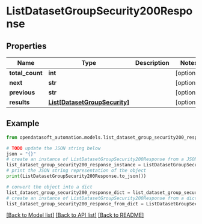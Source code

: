 # ListDatasetGroupSecurity200Response


## Properties

Name | Type | Description | Notes
------------ | ------------- | ------------- | -------------
**total_count** | **int** |  | [optional] 
**next** | **str** |  | [optional] 
**previous** | **str** |  | [optional] 
**results** | [**List[DatasetGroupSecurity]**](DatasetGroupSecurity.md) |  | [optional] 

## Example

```python
from opendatasoft_automation.models.list_dataset_group_security200_response import ListDatasetGroupSecurity200Response

# TODO update the JSON string below
json = "{}"
# create an instance of ListDatasetGroupSecurity200Response from a JSON string
list_dataset_group_security200_response_instance = ListDatasetGroupSecurity200Response.from_json(json)
# print the JSON string representation of the object
print(ListDatasetGroupSecurity200Response.to_json())

# convert the object into a dict
list_dataset_group_security200_response_dict = list_dataset_group_security200_response_instance.to_dict()
# create an instance of ListDatasetGroupSecurity200Response from a dict
list_dataset_group_security200_response_from_dict = ListDatasetGroupSecurity200Response.from_dict(list_dataset_group_security200_response_dict)
```
[[Back to Model list]](../README.md#documentation-for-models) [[Back to API list]](../README.md#documentation-for-api-endpoints) [[Back to README]](../README.md)


